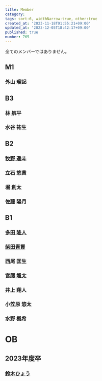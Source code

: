 ```yaml
---
title: Member
category:
tags: sort:6, widthNarrow:true, other:true
created_at: '2023-11-18T01:55:21+09:00'
updated_at: '2023-12-05T18:42:17+09:00'
published: true
number: 765
---
```


全てのメンバーではありません。

## M1
### 外山 瑠起

## B3
### 林 航平
### 水谷 祐生

## B2
### [牧野 遥斗](https://www.harutiro.net)
### 立石 悠貴
### 堀 創太
### 佐藤 陽月

## B1
### [多田 隆人](https://satooru.me/)
### [柴田青賢](https://kanakanho.vercel.app/)
### 西尾 匡生
### [宮腰 颯太](https://homepage-hugo-chi.vercel.app/)
### 井上 翔人
### 小笠原 悠太
### 水野 楓希

# OB
## 2023年度卒
### [鈴木ひょう](https://waflan.net)

